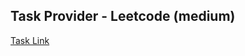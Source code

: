 ## Task Provider - Leetcode (medium)

[Task Link](https://leetcode.com/problems/validate-binary-search-tree/description/?envType=study-plan-v2&envId=top-interview-150)